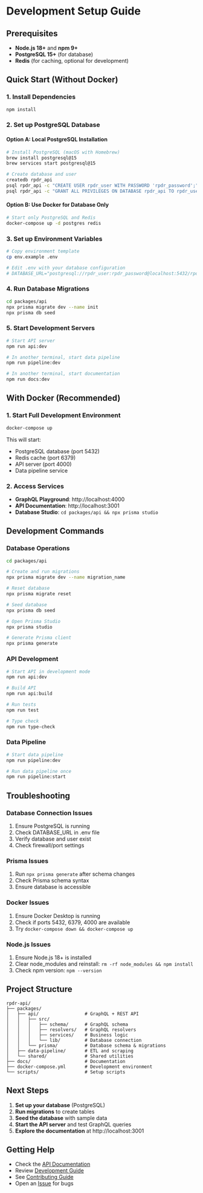 # Development Setup Guide

## Prerequisites

- **Node.js 18+** and **npm 9+**
- **PostgreSQL 15+** (for database)
- **Redis** (for caching, optional for development)

## Quick Start (Without Docker)

### 1. Install Dependencies
```bash
npm install
```

### 2. Set up PostgreSQL Database

#### Option A: Local PostgreSQL Installation
```bash
# Install PostgreSQL (macOS with Homebrew)
brew install postgresql@15
brew services start postgresql@15

# Create database and user
createdb rpdr_api
psql rpdr_api -c "CREATE USER rpdr_user WITH PASSWORD 'rpdr_password';"
psql rpdr_api -c "GRANT ALL PRIVILEGES ON DATABASE rpdr_api TO rpdr_user;"
```

#### Option B: Use Docker for Database Only
```bash
# Start only PostgreSQL and Redis
docker-compose up -d postgres redis
```

### 3. Set up Environment Variables
```bash
# Copy environment template
cp env.example .env

# Edit .env with your database configuration
# DATABASE_URL="postgresql://rpdr_user:rpdr_password@localhost:5432/rpdr_api"
```

### 4. Run Database Migrations
```bash
cd packages/api
npx prisma migrate dev --name init
npx prisma db seed
```

### 5. Start Development Servers
```bash
# Start API server
npm run api:dev

# In another terminal, start data pipeline
npm run pipeline:dev

# In another terminal, start documentation
npm run docs:dev
```

## With Docker (Recommended)

### 1. Start Full Development Environment
```bash
docker-compose up
```

This will start:
- PostgreSQL database (port 5432)
- Redis cache (port 6379)
- API server (port 4000)
- Data pipeline service

### 2. Access Services
- **GraphQL Playground**: http://localhost:4000
- **API Documentation**: http://localhost:3001
- **Database Studio**: `cd packages/api && npx prisma studio`

## Development Commands

### Database Operations
```bash
cd packages/api

# Create and run migrations
npx prisma migrate dev --name migration_name

# Reset database
npx prisma migrate reset

# Seed database
npx prisma db seed

# Open Prisma Studio
npx prisma studio

# Generate Prisma client
npx prisma generate
```

### API Development
```bash
# Start API in development mode
npm run api:dev

# Build API
npm run api:build

# Run tests
npm run test

# Type check
npm run type-check
```

### Data Pipeline
```bash
# Start data pipeline
npm run pipeline:dev

# Run data pipeline once
npm run pipeline:start
```

## Troubleshooting

### Database Connection Issues
1. Ensure PostgreSQL is running
2. Check DATABASE_URL in .env file
3. Verify database and user exist
4. Check firewall/port settings

### Prisma Issues
1. Run `npx prisma generate` after schema changes
2. Check Prisma schema syntax
3. Ensure database is accessible

### Docker Issues
1. Ensure Docker Desktop is running
2. Check if ports 5432, 6379, 4000 are available
3. Try `docker-compose down && docker-compose up`

### Node.js Issues
1. Ensure Node.js 18+ is installed
2. Clear node_modules and reinstall: `rm -rf node_modules && npm install`
3. Check npm version: `npm --version`

## Project Structure

```
rpdr-api/
├── packages/
│   ├── api/                 # GraphQL + REST API
│   │   ├── src/
│   │   │   ├── schema/      # GraphQL schema
│   │   │   ├── resolvers/   # GraphQL resolvers
│   │   │   ├── services/    # Business logic
│   │   │   └── lib/         # Database connection
│   │   └── prisma/          # Database schema & migrations
│   ├── data-pipeline/       # ETL and scraping
│   └── shared/              # Shared utilities
├── docs/                    # Documentation
├── docker-compose.yml       # Development environment
└── scripts/                 # Setup scripts
```

## Next Steps

1. **Set up your database** (PostgreSQL)
2. **Run migrations** to create tables
3. **Seed the database** with sample data
4. **Start the API server** and test GraphQL queries
5. **Explore the documentation** at http://localhost:3001

## Getting Help

- Check the [API Documentation](./docs/docs/intro.md)
- Review [Development Guide](./DEVELOPMENT.md)
- See [Contributing Guide](./CONTRIBUTING.md)
- Open an [Issue](https://github.com/aucoeur/rpdrAPI/issues) for bugs
